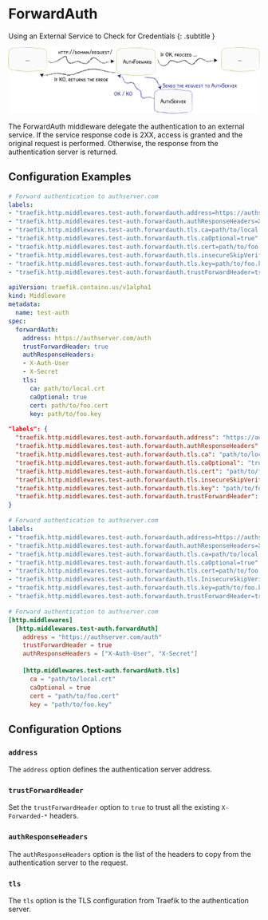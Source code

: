 # ForwardAuth

Using an External Service to Check for Credentials
{: .subtitle }

![AuthForward](../assets/img/middleware/authforward.png)

The ForwardAuth middleware delegate the authentication to an external service.
If the service response code is 2XX, access is granted and the original request is performed.
Otherwise, the response from the authentication server is returned.

## Configuration Examples

```yaml tab="Docker"
# Forward authentication to authserver.com
labels:
- "traefik.http.middlewares.test-auth.forwardauth.address=https://authserver.com/auth"
- "traefik.http.middlewares.test-auth.forwardauth.authResponseHeaders=X-Auth-User, X-Secret"
- "traefik.http.middlewares.test-auth.forwardauth.tls.ca=path/to/local.crt"
- "traefik.http.middlewares.test-auth.forwardauth.tls.caOptional=true"
- "traefik.http.middlewares.test-auth.forwardauth.tls.cert=path/to/foo.cert"
- "traefik.http.middlewares.test-auth.forwardauth.tls.insecureSkipVerify=true"
- "traefik.http.middlewares.test-auth.forwardauth.tls.key=path/to/foo.key"
- "traefik.http.middlewares.test-auth.forwardauth.trustForwardHeader=true"
```

```yaml tab="Kubernetes"
apiVersion: traefik.containo.us/v1alpha1
kind: Middleware
metadata:
  name: test-auth
spec:
  forwardAuth:
    address: https://authserver.com/auth
    trustForwardHeader: true
    authResponseHeaders:
    - X-Auth-User
    - X-Secret
    tls:
      ca: path/to/local.crt
      caOptional: true
      cert: path/to/foo.cert
      key: path/to/foo.key  
```

```json tab="Marathon"
"labels": {
  "traefik.http.middlewares.test-auth.forwardauth.address": "https://authserver.com/auth",
  "traefik.http.middlewares.test-auth.forwardauth.authResponseHeaders": "X-Auth-User,X-Secret",
  "traefik.http.middlewares.test-auth.forwardauth.tls.ca": "path/to/local.crt",
  "traefik.http.middlewares.test-auth.forwardauth.tls.caOptional": "true",
  "traefik.http.middlewares.test-auth.forwardauth.tls.cert": "path/to/foo.cert",
  "traefik.http.middlewares.test-auth.forwardauth.tls.insecureSkipVerify": "true",
  "traefik.http.middlewares.test-auth.forwardauth.tls.key": "path/to/foo.key",
  "traefik.http.middlewares.test-auth.forwardauth.trustForwardHeader": "true"
}
```

```yaml tab="Rancher"
# Forward authentication to authserver.com
labels:
- "traefik.http.middlewares.test-auth.forwardauth.address=https://authserver.com/auth"
- "traefik.http.middlewares.test-auth.forwardauth.authResponseHeaders=X-Auth-User, X-Secret"
- "traefik.http.middlewares.test-auth.forwardauth.tls.ca=path/to/local.crt"
- "traefik.http.middlewares.test-auth.forwardauth.tls.caOptional=true"
- "traefik.http.middlewares.test-auth.forwardauth.tls.cert=path/to/foo.cert"
- "traefik.http.middlewares.test-auth.forwardauth.tls.InisecureSkipVerify=true"
- "traefik.http.middlewares.test-auth.forwardauth.tls.key=path/to/foo.key"
- "traefik.http.middlewares.test-auth.forwardauth.trustForwardHeader=true"
```

```toml tab="File"
# Forward authentication to authserver.com
[http.middlewares]
  [http.middlewares.test-auth.forwardAuth]
    address = "https://authserver.com/auth"
    trustForwardHeader = true
    authResponseHeaders = ["X-Auth-User", "X-Secret"]

    [http.middlewares.test-auth.forwardAuth.tls]
      ca = "path/to/local.crt"
      caOptional = true
      cert = "path/to/foo.cert"
      key = "path/to/foo.key"
```

## Configuration Options

### `address`

The `address` option defines the authentication server address.

### `trustForwardHeader`

Set the `trustForwardHeader` option to `true` to trust all the existing `X-Forwarded-*` headers.

### `authResponseHeaders`

The `authResponseHeaders` option is the list of the headers to copy from the authentication server to the request.

### `tls`

The `tls` option is the TLS configuration from Traefik to the authentication server.
